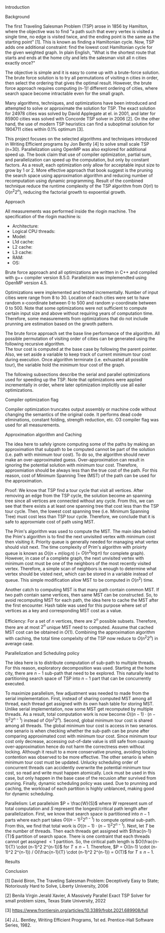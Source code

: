 Introduction

Background

The first Traveling Salesman Problem (TSP) arose in 1856 by Hamilton, where the objective was to find "a path such that every vertex is visited a single time, no edge is visited twice, and the ending point is the same as the starting point" [1]. This is known as finding a Hamiltonian cycle. Now, TSP adds one additional constraint: find the lowest cost Hamiltonian cycle for the given weighted graph. In plain English, "What is the shortest route that starts and ends at the home city and lets the salesman visit all n cities exactly once?" 

The objective is simple and it is easy to come up with a brute-force solution. The brute force solution is to try all permutations of visiting n cities in order, then select the ordering that gives the optimal result. However, the brute force approach requires computing (n-1)! different ordering of cities, where search space become intractable even for the small graph.

Many algorithms, techniques, and optimizations have been introduced and attempted to solve or approximate the solution for TSP. The exact solution for 24978 cities was solved by David Applegate at el. in 2001, and later for 85900 cities was solved with Concorde TSP solver in 2006 [2]. On the other hand, the use of modern TSP heuristics can find a suboptimal solution for 1904711 cities within 0.1% optimum [3]. 

This project focuses on the selected algorithms and techniques introduced in Writing Efficient programs by Jon Bently [4] to solve small scale TSP (n=30). Parallelization using OpenMP was also explored for additional speed up. The book claim that use of compiler optimization, partial sum, and parallelization can speed up the computation, but only by constant factors. As a result, each optimization only allow for acceptable input size to grow by 1 or 2. More effective approach that book suggest is the pruning the search space using approximation algorithm and reducing number of recomputation using dynamic programming. Result of the combined technique reduce the runtime complexity of the TSP algorithm from $O(n!)$ to $O(n^2 2^n)$, reducing the factorial growth to expoential growth. 

Approach

All measurements was performed inside the rlogin machine. The specification of the rlogin machine is:
- Architecture:
- Logical CPU threads:
- Model:
- L1d cache:
- L2 cache:
- L3 cache:
- RAM:
- OS:

Brute force approach and all optimizations are written in C++ and compiled with g++ compiler version 8.5.0. Parallelizim was implemendted using OpenMP version 4.5. 

Optimizations were implemented and tested incrementally. Number of input cities were range from 8 to 30. Location of each cities were set to have random x-coordinate between 0 to 500 and random y-coordinate between 0 to 500. Note that some optimizations were not sufficient to compute certain input size and above without requiring years of computation time. Therefore, some measurements from optimizations that do not include prunning are estimation based on the grwoth pattern.

The brute force approach set the base line performance of the algorithm. All possible permutation of visiting order of cities can be generated using the following recursive algorithm.  
The tour cost is computed at the base case by following the parent pointer. Also, we set aside a variable to keep track of current minimum tour cost during execution. Once algorithm terminate (i.e. exhuasted all possible tour), the variable hold the minimum tour cost of the graph. 


The following subsections describe the serial and parallel optimizations used for speeding up the TSP. Note that optimizations were applied incrementally in order, where later optimization implicitly use all eailer optimizations. 

Compiler optimization flag

Compiler optimization truncates output assembly or machine code without changing the semantics of the original code. It performs dead code eliminations, constant folding, strength reduction, etc. O3 compiler flag was used for all measurements.

Approximation algorithm and Caching

The idea here to safely ignore computing some of the paths by making an approximation that subpath to be computed cannot be part of the solution (i.e. path with minimum tour cost). To do so, the algorithm should never make an over-approximated guess. Over-approximation can result in ignoring the potential solution with minimum tour cost. Therefore, approxmiation should be always less than the true cost of the path. For this reason, cost of Minimum Spanning Tree (MST) of the path can be used for the approximation.

Proof:
We know that TSP find a tour cycle that visit all vertices. After removing an edge from the TSP cycle, the solution become an spanning tree since all vertices are connected without any cycle. From this, we can see that there exists a at least one spanning tree that cost less than the TSP tour cycle. Then, the lowest cost spanning tree (i.e. Minimum Spanning Tree) must cost less than TSP tour cycle. Therefore, we conclude that it is safe to approxmiate cost of path using MST.

The Prim's algorithm was used to compute the MST. The main idea behind the Prim's algorithm is to find the next unvisited vertex with minimum cost then visiting it. Priority queue is generally needed for managing what vertex should visit next. The time complexity of Prim's algorithm with prioirty queue is known as $O((n+m)\log n)$ (= $O(n^2 \log n)$ for complete graph). However, in case of a complete graph, the next unvisited vertex with minimum cost must be one of the neighbors of the most recently visited vertex. Therefore, a simple scan of neighbors is enough to determine what vertex should be visted next, which can be stored in a variable instead of queue. This simple modification allow MST to be computed in $O(n^2)$ time. 

Another catch to computing MST is that many path contain common MST. If two path contain same vertices, then same MST can be constructed. So, to avoid recomputing MST for each path, the idea here to cache the MST after the first encounter. Hash table was used for this purpose where set of vertices as a key and corresponding MST cost as a value. 

Efficiency: For a set of $n$ vertices, there are $2^n$ possible subsets. Therefore, there are at most $2^n$ unique MST need to computed. Assume that cached MST cost can be obtained in $O(1)$. Combining the approximation algorithm with caching, the total time compelxity of the TSP now reduce to $O(n^2 2^n)$ in average case.


Parallelization and Scheduling policy 

The idea here is to distribute computation of sub-path to multiple threads. For this reason, exploratory decomposition was used. Starting at the home city, there are $n-1$ sub-path that need to be explored. This naturally lead to partitioning search space of TSP into $n-1$ part that can be concurrently executed.

To maximize parallelism, few adjustment was needed to made from the serial implementation. First, instead of sharing computed MST among all thread, each thread get assigned with its own hash table for storing MST. Unlike serial implementation, now some MST get recomputed by multiple threads. As a result, total computation work is now become $O((n-1) \cdot (n-1)^2 2^{n-1})$ instead of $O(n^2 2^n)$. Second, global minimum tour cost is shared among all threads. The global minimum tour cost is access in two senarios. one senario is when checking whether the sub-path can be prune after comparing approximated cost with minimum tour cost. Since minimum tour cost only decrease, accessing out-of-date value is still safe from causing over-approximation hence do not harm the correctness even without locking. Although it result to a more conservative pruning, avoiding locking contention was observed to be more effective. The other senario is when minimum tour cost must be updated. Unlucky scheduling order of concurrent threads can accidently overwrite the potential minimum tour cost, so read and write must happen atomically. Lock must be used in this case, but only happen in the base case of the recusion after survived from pruning. Finally, dynamic scheduling policy was used. Due to prunning and caching, the workload of each partition is highly unblanced, making good for dynamic scheduling.

Parallelism: Let parallelsim $P = \frac{W}{S}$ where $W$ represent sum of total computation and $S$ represent the longest/critical path length after parallelization. First, we know that search space is partitioned into $n-1$ parts where each part takes $O((n-1)^2 2^{n-1})$ to compute optimal sub-path. From this, we find that total work is $O((n-1) \cdot (n-1)^2 2^{n-1})$. Next, let $T$ be the number of threads. Then each threads get assigned with $\frac{n-1}{T}$ partition of search space. There is one contraint that each threads cannot get assigned $< 1$ partition. So, the ciritical path length is $O(\frac{n-1}{T} \cdot (n-1)^2 2^{n-1})$ for $T \leq n-1$. Therefore, $P = O((n-1) \cdot (n-1)^2 2^{n-1}) / O(\frac{n-1}{T} \cdot (n-1)^2 2^{n-1}) = O(T)$ for $T \leq n-1$.


Results


Conclusion

[1] David Biron, The Traveling Salesman Problem: Deceptively Easy to State; Notoriously Hard to Solve, Liberty University, 2006

[2] Benila Virgin Jerald Xavier, A Massively Parallel Exact TSP Solver for small problem sizes, Texas State University, 2022

[3] https://www.frontiersin.org/articles/10.3389/frobt.2021.689908/full

[4] J.L. Bentley, Writing Efficient Programs, 1st ed. Prentice-Hall Software Series, 1982.